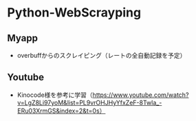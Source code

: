 # Python-WebScrayping

## Myapp
* overbuffからのスクレイピング（レートの全自動記録を予定）

## Youtube
* Kinocode様を参考に学習（https://www.youtube.com/watch?v=LgZ8Li97yoM&list=PL9vrOHJHyYfxZeF-8Twla_-ERu03XrmGS&index=2&t=0s）
